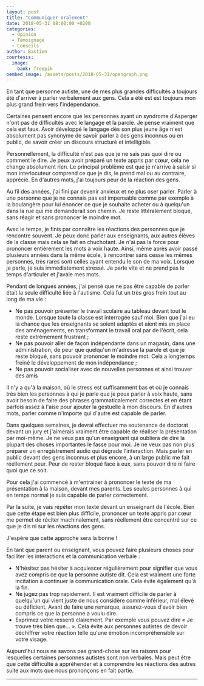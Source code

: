 ```yaml
---
layout: post
title: "Communiquer oralement"
date: 2018-05-31 08:00:00 +0200
categories:
  - Opinion
  - Témoignage
  - Conseils
author: Bastien
courtesis:
  image:
    bank: freepik
oembed_image: /assets/posts/2018-05-31/opengraph.png
---
```


<amp-img class="left" width="300" height="188" src="{{ site.amp_img_cache_url }}/assets/posts/2018-05-31/opengraph.png" alt="Communiquer oralement"></amp-img>


En tant que personne autiste, une de mes plus grandes difficultés a toujours été d'arriver à parler verbalement aux gens.
Cela a été est est toujours mon plus grand frein vers l'indépendance.

Certaines pensent encore que les personnes ayant un syndrome d'Asperger n'ont pas de difficultés avec le langage et la parole.
Je pense vraiment que cela est faux. Avoir développé le langage dès son plus jeune âge n'est absolument pas synonyme de savoir parler à des gens inconnus ou en public,
de savoir créer un discours structuré et intelligible.

Personnellement, la difficulté n'est pas que je ne sais pas quoi dire ou comment le dire. Je peux avoir préparé un texte appris par cœur, cela ne change absolument rien.
Le principal problème est que je n'arrive à saisir si mon interlocuteur comprend ce que je dis, le prend mal ou au contraire,
apprécie. En d'autres mots, j'ai toujours peur de la réaction des gens.

Au fil des années, j'ai fini par devenir anxieux et ne plus oser parler.
Parler à une personne que je ne connais pas est impensable comme par exemple à la boulangère pour lui énoncer ce que je souhaite acheter ou
à quelqu'un dans la rue qui me demanderait son chemin. Je reste littéralement bloqué, sans réagir et sans prononcer le moindre mot.

Avec le temps, je finis par connaître les réactions des personnes que je rencontre souvent. Je peux donc parler aux enseignants, 
aux autres élèves de la classe mais cela se fait en chuchotant. Je n'ai pas la force pour prononcer entièrement les mots à voix haute.
Ainsi, même après avoir passé plusieurs années dans la même école, à rencontrer sans cesse les mêmes personnes, très rares sont celles ayant entendu le son de ma voix.
Lorsque je parle, je suis immédiatement stressé. Je parle vite et ne prend pas le temps d'articuler et j'avale mes mots.

Pendant de longues années, j'ai pensé que ne pas être capable de parler était la seule difficulté liée à l'autisme.
Cela fut un très gros frein tout au long de ma vie :

 - Ne pas pouvoir présenter le travail scolaire au tableau devant tout le monde. Lorsque toute la classe est interrogée sauf moi. Bien que j'ai eu la chance 
que les enseignants se soient adaptés et aient mis en place des aménagements, en transformant le travail oral par de l'écrit, cela reste extrêmement frustrant&nbsp;;
 - Ne pas pouvoir aller de façon indépendante dans un magasin, dans une administration, de peur que quelqu'un m'adresse la parole et que je reste bloqué, sans pouvoir prononcer le moindre mot. Cela a longtemps freiné le développement de mon indépendance&nbsp;;
 - Ne pas pouvoir socialiser avec de nouvelles personnes et ainsi trouver des amis

Il n'y a qu'à la maison, où le stress est suffisamment bas et où je connais très bien les personnes à qui je parle que je peux parler à voix haute, sans
avoir besoin de faire des phrases grammaticalement correctes et en étant parfois assez à l'aise pour ajouter la gestuelle à mon discours.
En d'autres mots, parler comme n'importe qui d'autre est capable de parler.


Dans quelques semaines, je devrai effectuer ma soutenance de doctorat devant un jury et j'aimerais vraiment être capable de réaliser la présentation par moi-même.
Je ne veux pas qu'un enseignant qui oubliera de dire la plupart des choses importantes le fasse pour moi.
Je ne veux pas non plus préparer un enregistrement audio qui dégrade l'interaction.
Mais parler en public devant des gens inconnus et plus encore, à un large public me fait réellement peur.
Peur de rester bloqué face à eux, sans pouvoir dire ni faire quoi que ce soit.

Pour cela j'ai commencé à m'entrainer à prononcer le texte de ma présentation à la maison, devant mes parents.
Les seules personnes à qui en temps normal je suis capable de parler correctement.

Par la suite, je vais répéter mon texte devant un enseignant de l'école. Bien que cette étape est bien plus difficile, 
prononcer un texte appris par cœur me permet de réciter machinalement, sans réellement être concentré sur ce que je dis ni sur les réactions des gens.

J'espère que cette approche sera la bonne&nbsp;!


En tant que parent ou enseignant, vous pouvez faire plusieurs choses pour faciliter les interactions et la communication verbale :

 - N'hésitez pas hésiter à acquiescer régulièrement pour signifier que vous avez compris ce que la personne autiste dit. Cela est vraiment une forte incitation à continuer la communication orale. Cela évite également qu'à la fin.
 - Ne jugez pas trop rapidement. Il est vraiment difficile de parler à quelqu'un qui vient juste de nous considère comme inférieur, mal élevé ou déficient. Avant de faire une remarque, assurez-vous d'avoir bien compris ce que la personne
a voulu dire. 
 - Exprimez votre ressenti clairement. Par exemple vous pouvez dire «&nbsp;Je trouve très bien que…&nbsp;». Cela évite aux personnes autistes de devoir déchiffrer votre réaction telle qu'une émotion incompréhensible sur votre visage.

Aujourd'hui nous ne savons pas grand-chose sur les raisons pour lesquelles certaines personnes autistes sont non verbales.
Mais peut être que cette difficulté à appréhender et à comprendre les réactions des autres suite aux mots que nous prononçons en fait partie.


---

